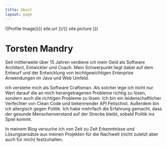 ```yaml
---
title: About
layout: page
---
```

![Profile Image]({{ site.url }}/{{ site.picture }})

<h1>Torsten Mandry</h1>

<p>Seit mittlerweile über 15 Jahren verdiene ich mein Geld als Software 
Architect, Entwickler und Coach. Mein Schwerpunkt liegt dabei auf dem 
Entwurf und der Entwicklung von leichtgewichtigen Enterprise Anwendungen 
im Java und Web Umfeld.</p>

<p>Ich verstehe mich als Software Craftsman. Als solcher lege ich nicht
nur Wert darauf die an mich herangetragenen Probleme richtig zu lösen, 
sondern auch die richtigen Probleme zu lösen. Ich bin ein 
leidenschaftlicher Verfechter von Clean Code und bekennender API 
Fetischist. Außerdem bin ich allergisch gegen Politik. Ich habe mehrfach
die Erfahrung gemacht, dass der gesunde Menschenverstand auf der Strecke
bleibt, sobald Politik ins Spiel kommt.</p>

<p>In meinem Blog versuche ich von Zeit zu Zeit Erkenntnisse und 
Lösungsansätze aus meinen Projekten für die Nachwelt (nicht zuletzt aber
auch für mich) festzuhalten.</p>